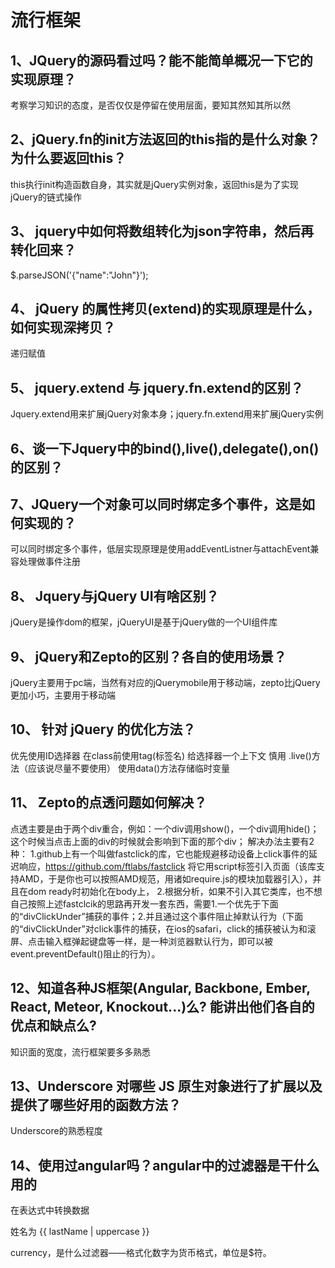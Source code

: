 # 流行框架
## 1、JQuery的源码看过吗？能不能简单概况一下它的实现原理？
考察学习知识的态度，是否仅仅是停留在使用层面，要知其然知其所以然
## 2、jQuery.fn的init方法返回的this指的是什么对象？为什么要返回this？
this执行init构造函数自身，其实就是jQuery实例对象，返回this是为了实现jQuery的链式操作
## 3、	jquery中如何将数组转化为json字符串，然后再转化回来？
$.parseJSON('{"name":"John"}');
## 4、	jQuery 的属性拷贝(extend)的实现原理是什么，如何实现深拷贝？
递归赋值
## 5、	jquery.extend 与 jquery.fn.extend的区别？
Jquery.extend用来扩展jQuery对象本身；jquery.fn.extend用来扩展jQuery实例
## 6、谈一下Jquery中的bind(),live(),delegate(),on()的区别？
## 7、JQuery一个对象可以同时绑定多个事件，这是如何实现的？
可以同时绑定多个事件，低层实现原理是使用addEventListner与attachEvent兼容处理做事件注册
## 8、	Jquery与jQuery UI有啥区别？
jQuery是操作dom的框架，jQueryUI是基于jQuery做的一个UI组件库
## 9、	jQuery和Zepto的区别？各自的使用场景？
jQuery主要用于pc端，当然有对应的jQuerymobile用于移动端，zepto比jQuery更加小巧，主要用于移动端
## 10、	针对 jQuery 的优化方法？
优先使用ID选择器
在class前使用tag(标签名)
给选择器一个上下文
慎用 .live()方法（应该说尽量不要使用）
使用data()方法存储临时变量
## 11、	Zepto的点透问题如何解决？
点透主要是由于两个div重合，例如：一个div调用show()，一个div调用hide()；这个时候当点击上面的div的时候就会影响到下面的那个div；
解决办法主要有2种：
1.github上有一个叫做fastclick的库，它也能规避移动设备上click事件的延迟响应，https://github.com/ftlabs/fastclick
将它用script标签引入页面（该库支持AMD，于是你也可以按照AMD规范，用诸如require.js的模块加载器引入），并且在dom ready时初始化在body上，
2.根据分析，如果不引入其它类库，也不想自己按照上述fastclcik的思路再开发一套东西，需要1.一个优先于下面的“divClickUnder”捕获的事件；2.并且通过这个事件阻止掉默认行为（下面的“divClickUnder”对click事件的捕获，在ios的safari，click的捕获被认为和滚屏、点击输入框弹起键盘等一样，是一种浏览器默认行为，即可以被event.preventDefault()阻止的行为）。
## 12、知道各种JS框架(Angular, Backbone, Ember, React, Meteor, Knockout...)么? 能讲出他们各自的优点和缺点么?
知识面的宽度，流行框架要多多熟悉
## 13、Underscore 对哪些 JS 原生对象进行了扩展以及提供了哪些好用的函数方法？
Underscore的熟悉程度
## 14、使用过angular吗？angular中的过滤器是干什么用的
在表达式中转换数据<p>姓名为 {{ lastName | uppercase }}</p>
currency，是什么过滤器——格式化数字为货币格式，单位是$符。
